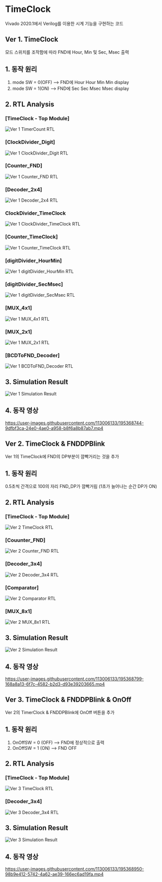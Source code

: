 # TimeClock
Vivado 2020.1에서 Verilog를 이용한 시계 기능을 구현하는 코드

## Ver 1. TimeClock
모드 스위치를 조작함에 따라 FND에 Hour, Min 및 Sec, Msec 출력 

## 1. 동작 원리
1) mode SW = 0(OFF) --> FND에 Hour Hour Min Min display  
2) mode SW = 1(ON) --> FND에 Sec Sec Msec Msec display

## 2. RTL Analysis
### [TimeClock - Top Module]
![Ver 1  TimerCount RTL](https://user-images.githubusercontent.com/113006133/195368063-e5a0a1a5-8c70-4eb9-8ffc-1627fbb5af5f.JPG)

### [ClockDivider_Digit]
![Ver 1  ClockDivider_Digit RTL](https://user-images.githubusercontent.com/113006133/195368187-da888cb9-0649-4579-ba93-7d2c8ab8cd36.JPG)

### [Counter_FND]
![Ver 1  Counter_FND RTL](https://user-images.githubusercontent.com/113006133/195368247-0c691598-d1ef-468b-b34e-372f921d4569.JPG)

### [Decoder_2x4]
![Ver 1  Decoder_2x4 RTL](https://user-images.githubusercontent.com/113006133/195368294-5ee7fb0f-96c6-4aa4-97ca-4f9e9d661386.JPG)

### ClockDivider_TimeClock
![Ver 1  ClockDivider_TimeClock RTL](https://user-images.githubusercontent.com/113006133/195368337-44401bd9-ea90-4f59-8742-aa8cc336ae88.JPG)

### [Counter_TimeClock]
![Ver 1  Counter_TimeClock RTL](https://user-images.githubusercontent.com/113006133/195368380-c6baf166-8109-4299-a829-0d3d976be68a.JPG)

### [digitDivider_HourMin]
![Ver 1  digitDivider_HourMin RTL](https://user-images.githubusercontent.com/113006133/195368423-c7d215cc-3ad6-4c18-a87d-03150f2aefc6.JPG)

### [digitDivider_SecMsec]
![Ver 1  digitDivider_SecMsec RTL](https://user-images.githubusercontent.com/113006133/195368430-74b91c10-a91c-4eed-b48d-c2f20c116772.JPG)

### [MUX_4x1]
![Ver 1  MUX_4x1 RTL](https://user-images.githubusercontent.com/113006133/195368535-bdcc4297-dd85-47d2-be6a-c4421be66a94.JPG)

### [MUX_2x1]
![Ver 1  MUX_2x1 RTL](https://user-images.githubusercontent.com/113006133/195368553-e07e600c-10c8-4cbc-9afa-d9fcdd56c5f5.JPG)

### [BCDToFND_Decoder]
![Ver 1  BCDToFND_Decoder RTL](https://user-images.githubusercontent.com/113006133/195368598-39f8af0d-481a-4b2c-8f56-837c1e98dbfc.JPG)

## 3. Simulation Result
![Ver 1  Simulation Result](https://user-images.githubusercontent.com/113006133/195368684-7832230c-4030-40b4-9365-d855b3b99d6d.JPG)

## 4. 동작 영상

https://user-images.githubusercontent.com/113006133/195368744-9dfbf3ca-24e0-4ae0-a958-b8f6a8b87ab7.mp4

## Ver 2. TimeClock & FNDDPBlink
Ver 1의 TimeClock에 FND의 DP부분이 깜빡거리는 것을 추가

## 1. 동작 원리
0.5초씩 간격으로 100의 자리 FND_DP가 깜빡거림 (1초가 늘어나는 순간 DP가 ON)

## 2. RTL Analysis
### [TimeClock - Top Module]
![Ver 2  TimeClock RTL](https://user-images.githubusercontent.com/113006133/195369134-57960208-0dc4-4922-b11c-f22e629868c8.PNG)

### [Couunter_FND]
![Ver 2  Counter_FND RTL](https://user-images.githubusercontent.com/113006133/195369210-8d253319-3afc-41f3-b49d-e89075a919b3.PNG)

### [Decoder_3x4]
![Ver 2  Decoder_3x4 RTL](https://user-images.githubusercontent.com/113006133/195369236-e0a0c17f-4109-44f0-8c80-239e1add5d14.PNG)

### [Comparator]
![Ver 2  Comparator RTL](https://user-images.githubusercontent.com/113006133/195369257-861a1334-fcac-438b-8e87-505fd838a375.PNG)

### [MUX_8x1]
![Ver 2  MUX_8x1 RTL](https://user-images.githubusercontent.com/113006133/195369275-c39599be-b97e-4ca2-bdef-a79e50fa57fd.PNG)

## 3. Simulation Result
![Ver 2  Simulation Result](https://user-images.githubusercontent.com/113006133/195369351-42bdc1f1-f824-47fa-903a-9ec42e9d821f.PNG)

## 4. 동작 영상

https://user-images.githubusercontent.com/113006133/195368799-168a8a13-6f7c-4582-b2d3-d93e39203665.mp4

## Ver 3. TimeClock & FNDDPBlink & OnOff
Ver 2의 TimerClock & FNDDPBlink에 OnOff 버튼을 추가

## 1. 동작 원리
1) OnOffSW = 0 (OFF) --> FND에 정상적으로 출력
2) OnOffSW = 1 (ON) --> FND OFF

## 2. RTL Analysis
### [TimeClock - Top Module]
![Ver 3  TimeClock RTL](https://user-images.githubusercontent.com/113006133/195369409-e1b35695-5b92-4526-baa4-930ceafeb22e.PNG)

### [Decoder_3x4]
![Ver 3  Decoder_3x4 RTL](https://user-images.githubusercontent.com/113006133/195369420-6f48ba39-cc86-4cee-a9a5-d190c8f9dfed.PNG)

## 3. Simulation Result
![Ver 3  Simulation Result](https://user-images.githubusercontent.com/113006133/195369455-148b3f44-850b-4be3-b802-c67404d0a6e7.PNG)

## 4. 동작 영상

https://user-images.githubusercontent.com/113006133/195368950-98b9e412-5742-4a62-ae39-166ec6ad19fa.mp4